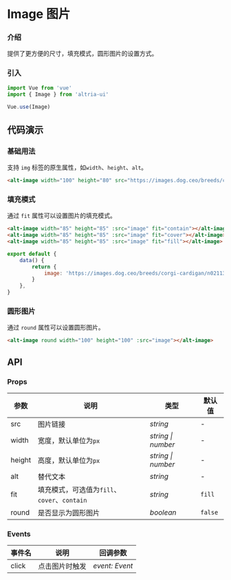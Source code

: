 # Image 图片

### 介绍

提供了更方便的尺寸，填充模式，圆形图片的设置方式。

### 引入

```js
import Vue from 'vue'
import { Image } from 'altria-ui'

Vue.use(Image)
```

## 代码演示

### 基础用法

支持 `img` 标签的原生属性，如`width`、`height`、`alt`。

```html
<alt-image width="100" height="80" src="https://images.dog.ceo/breeds/corgi-cardigan/n02113186_9924.jpg"></alt-image>
```

### 填充模式

通过 `fit` 属性可以设置图片的填充模式。

```html
<alt-image width="85" height="85" :src="image" fit="contain"></alt-image>
<alt-image width="85" height="85" :src="image" fit="cover"></alt-image>
<alt-image width="85" height="85" :src="image" fit="fill"></alt-image>
```

```js
export default {
    data() {
        return {
            image: 'https://images.dog.ceo/breeds/corgi-cardigan/n02113186_9924.jpg',
        }
    },
}
```

### 圆形图片

通过 `round` 属性可以设置圆形图片。

```html
<alt-image round width="100" height="100" :src="image"></alt-image>
```

## API

### Props

| 参数   | 说明                                         | 类型               | 默认值  |
| ------ | -------------------------------------------- | ------------------ | ------- |
| src    | 图片链接                                     | _string_           | -       |
| width  | 宽度，默认单位为`px`                         | _string \| number_ | -       |
| height | 高度，默认单位为`px`                         | _string \| number_ | -       |
| alt    | 替代文本                                    | _string_           | -       |
| fit    | 填充模式，可选值为`fill`、`cover`、`contain` | _string_           | `fill`  |
| round  | 是否显示为圆形图片                           | _boolean_          | `false` |

### Events

| 事件名 | 说明           | 回调参数       |
| ------ | -------------- | -------------- |
| click  | 点击图片时触发 | _event: Event_ |
